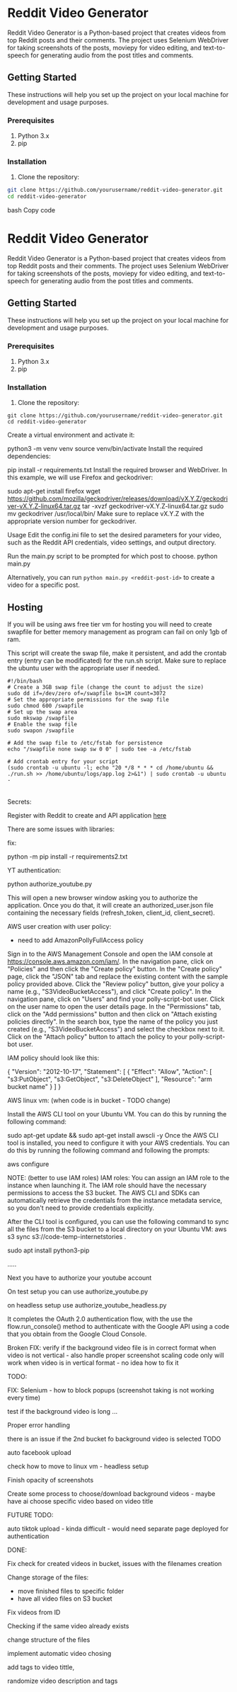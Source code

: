 # Reddit Video Generator

Reddit Video Generator is a Python-based project that creates videos from top Reddit posts and their comments. 
The project uses Selenium WebDriver for taking screenshots of the posts, 
moviepy for video editing, and text-to-speech for generating audio from the post titles and comments.

## Getting Started

These instructions will help you set up the project on your local machine for development and usage purposes.

### Prerequisites

1. Python 3.x
2. pip

### Installation

1. Clone the repository:

```bash
git clone https://github.com/yourusername/reddit-video-generator.git
cd reddit-video-generator
```

bash
Copy code
# Reddit Video Generator

Reddit Video Generator is a Python-based project that creates videos from top Reddit posts and their comments. The project uses Selenium WebDriver for taking screenshots of the posts, moviepy for video editing, and text-to-speech for generating audio from the post titles and comments.

## Getting Started

These instructions will help you set up the project on your local machine for development and usage purposes.

### Prerequisites

1. Python 3.x
2. pip

### Installation

1. Clone the repository:

```
git clone https://github.com/yourusername/reddit-video-generator.git
cd reddit-video-generator
```
Create a virtual environment and activate it:

python3 -m venv venv
source venv/bin/activate
Install the required dependencies:

pip install -r requirements.txt
Install the required browser and WebDriver. In this example, we will use Firefox and geckodriver:

sudo apt-get install firefox
wget https://github.com/mozilla/geckodriver/releases/download/vX.Y.Z/geckodriver-vX.Y.Z-linux64.tar.gz
tar -xvzf geckodriver-vX.Y.Z-linux64.tar.gz
sudo mv geckodriver /usr/local/bin/
Make sure to replace vX.Y.Z with the appropriate version number for geckodriver.

Usage
Edit the config.ini file to set the desired parameters for your video, such as the Reddit API credentials, video settings, and output directory.

Run the main.py script to be prompted for which post to choose.
python main.py

Alternatively, you can run `python main.py <reddit-post-id>` to create a video for a specific post.


## Hosting

If you will be using aws free tier vm for hosting you will need to create swapfile for better memory management as program can fail on only 1gb of ram.

This script will create the swap file, make it persistent, and add the crontab entry (entry can be modificated) for the run.sh script. Make sure to replace the ubuntu user with the appropriate user if needed.


```
#!/bin/bash
# Create a 3GB swap file (change the count to adjust the size)
sudo dd if=/dev/zero of=/swapfile bs=1M count=3072
# Set the appropriate permissions for the swap file
sudo chmod 600 /swapfile
# Set up the swap area
sudo mkswap /swapfile
# Enable the swap file
sudo swapon /swapfile

# Add the swap file to /etc/fstab for persistence
echo "/swapfile none swap sw 0 0" | sudo tee -a /etc/fstab

# Add crontab entry for your script
(sudo crontab -u ubuntu -l; echo "20 */8 * * * cd /home/ubuntu && ./run.sh >> /home/ubuntu/logs/app.log 2>&1") | sudo crontab -u ubuntu -

```




######
Secrets:

Register with Reddit to create and API application [here](https://www.reddit.com/prefs/apps/)





There are some issues with libraries:

fix:

python -m pip install -r requirements2.txt



YT authentication:

python authorize_youtube.py

This will open a new browser window asking you to authorize the application. Once you do that, it will create an authorized_user.json file containing the necessary fields (refresh_token, client_id, client_secret).




AWS user creation with user policy:
+ need to add AmazonPollyFullAccess policy

Sign in to the AWS Management Console and open the IAM console at https://console.aws.amazon.com/iam/.
In the navigation pane, click on "Policies" and then click the "Create policy" button.
In the "Create policy" page, click the "JSON" tab and replace the existing content with the sample policy provided above.
Click the "Review policy" button, give your policy a name (e.g., "S3VideoBucketAccess"), and click "Create policy".
In the navigation pane, click on "Users" and find your polly-script-bot user.
Click on the user name to open the user details page. In the "Permissions" tab, click on the "Add permissions" button and then click on "Attach existing policies directly".
In the search box, type the name of the policy you just created (e.g., "S3VideoBucketAccess") and select the checkbox next to it. Click on the "Attach policy" button to attach the policy to your polly-script-bot user.



IAM policy should look like this:


{
    "Version": "2012-10-17",
    "Statement": [
        {
            "Effect": "Allow",
            "Action": [
                "s3:PutObject",
                "s3:GetObject",
                "s3:DeleteObject"
            ],
            "Resource": "arm bucket name"
        }
    ]
}









AWS linux vm: (when code is in bucket - TODO change)


Install the AWS CLI tool on your Ubuntu VM. You can do this by running the following command:

sudo apt-get update && sudo apt-get install awscli -y
Once the AWS CLI tool is installed, you need to configure it with your AWS credentials. You can do this by running the following command and following the prompts:

aws configure

NOTE: (better to use IAM roles) IAM roles: You can assign an IAM role to the instance when launching it. The IAM role should have the necessary permissions to access the S3 bucket. The AWS CLI and SDKs can automatically retrieve the credentials from the instance metadata service, so you don't need to provide credentials explicitly.

After the CLI tool is configured, you can use the following command to sync all the files from the S3 bucket to a local directory on your Ubuntu VM:
aws s3 sync s3://code-temp-internetstories .


sudo apt install python3-pip


.....


Next you have to authorize your youtube account

On test setup you can use authorize_youtube.py

on headless setup use authorize_youtube_headless.py

It completes the OAuth 2.0 authentication flow, with the use the flow.run_console() method to authenticate with the Google API using a code that you obtain from the Google Cloud Console.





Broken
FIX:
verify if the background video file is in correct format
when video is not vertical - also handle proper screenshot scaling
 code only will work when video is in vertical format - no idea how to fix it



TODO:

FIX:
Selenium - how to block popups (screenshot taking is not working every time)

test if the background video is long
...

Proper error handling

there is an issue if the 2nd bucket fo background video is selected TODO

auto facebook upload

check how to move to linux vm - headless setup

Finish opacity of screenshots

Create some process to choose/download background videos - maybe have ai choose specific video based on video title 

FUTURE TODO:

auto tiktok upload - kinda difficult - would need separate page deployed for authentication


DONE:

Fix check for created videos in bucket,
issues with the filenames creation 


Change storage of the files:
- move finished files to specific folder
- have all video files on S3 bucket

Fix videos from ID

Checking if the same video already exists


change structure of the files

implement automatic video chosing

add tags to video tittle, 

randomize video description and tags


